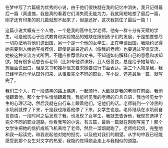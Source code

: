 在梦中写了六篇极为优秀的小说，由于他们很快就在我的记忆中消失，我只记得最后一篇（真遗憾，我是真的看着它们消失而无能为力，我就简短地想了最后一篇，刚才还有印象的前几篇就想不起来了，但是还好，这次我抓住了最后一篇！）

这篇小说大概有三个人物，一个是我的高中化学老师，他有一群十分有天赋的学生，可是他忧心于应试教育和实验物品的短缺在限制孩子们的发展，于是想要想尽一切办法地将他们送出国，另一个是一个他的女学生，正在申请出国，我隐约记得她需要别人给她写推荐信，即使是最亲近的人（像我的老师）也要通过写信交流，她被这种交流方式所困，不适应推荐信和文书，不知道如何解释自己的意愿和求知欲，她有很多话想告诉老师（比如夸他讲课好，且人很善良，总是给予她帮助），想当面说出口，但是文书和推荐信又要求她要进行书面表达。第三个人物是我，我已经学完化学从国外归来，从事着完全不同的职业，写小说，还差最后一篇，就写完了。

我们三个人，在一段漆黑的路上偶遇，一起骑行，大致就是我的老师在前面，我悄悄跟着他，那个女学生悄悄跟着我，我能听见我的老师的自言自语，我也听见女学生的心理活动，然后我就在自行车上跟着他们，记他们的话。老师骑到一个漆黑的水坑前就停了下来，于是我也跟着他停了下来，女学生也是。老师继续在水坑前自言自语，一段时间之后发现了我，也发现了女学生，我就去告诉他，我现在选择了完全不同的职业道路，你看我写的小说，有五篇，最后一篇就在刚刚写完了！那个女学生把她的信折成纸飞机丢给了老师，然后一溜烟就跑了。老师捡起信，完整地和我一起读完，和我说起他对她的担忧，以及他对我们的期望。从字句中我已经能感受到那个女生对文字的热爱，我隐约觉得她会走上与我相似的道路。